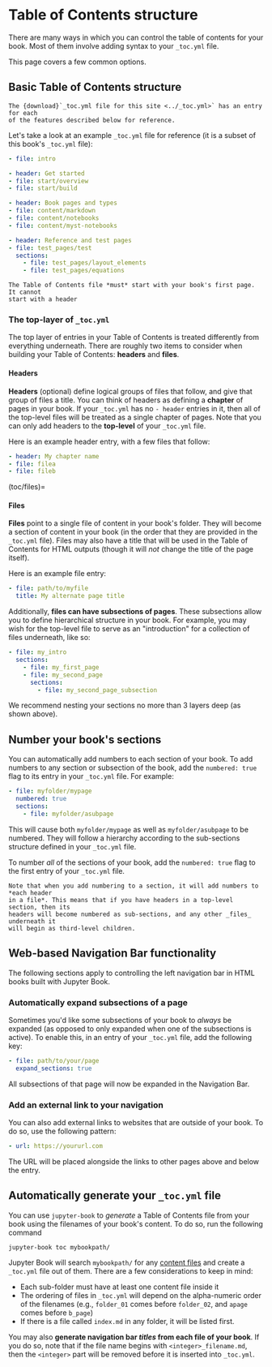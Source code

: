 # Table of Contents structure

There are many ways in which you can control the table of contents for
your book. Most of them involve adding syntax to your `_toc.yml` file.

This page covers a few common options.

## Basic Table of Contents structure

```{note}
The {download}`_toc.yml file for this site <../_toc.yml>` has an entry for each
of the features described below for reference.
```

Let's take a look at an example `_toc.yml` file
for reference (it is a subset of this book's `_toc.yml` file):

```yaml
- file: intro

- header: Get started
- file: start/overview
- file: start/build

- header: Book pages and types
- file: content/markdown
- file: content/notebooks
- file: content/myst-notebooks

- header: Reference and test pages
- file: test_pages/test
  sections:
    - file: test_pages/layout_elements
    - file: test_pages/equations
```

```{warning}
The Table of Contents file *must* start with your book's first page. It cannot
start with a header
```

### The top-layer of `_toc.yml`

The top layer of entries in your Table of Contents is treated differently from everything
underneath. There are roughly two items to consider when building your Table of Contents: **headers**
and **files**.


#### Headers

**Headers** (optional) define logical groups of files that follow, and give that group
of files a title. You can think of headers as defining a **chapter** of pages in your
book. If your `_toc.yml` has no `- header` entries in it, then all of the top-level
files will be treated as a single chapter of pages. Note that you can only add headers
to the **top-level** of your `_toc.yml` file.

Here is an example header entry, with a few files that follow:

```yaml
- header: My chapter name
- file: filea
- file: fileb
```

(toc/files)=
#### Files

**Files** point to a single file of content in your book's folder. They will
become a section of content in your book (in the order that they are provided in
the `_toc.yml` file). Files may also have a title that will be used in the Table of Contents
for HTML outputs (though it will *not* change the title of the page itself).

Here is an example file entry:

```yaml
- file: path/to/myfile
  title: My alternate page title
```

Additionally, **files can have subsections of pages**. These subsections allow you
to define hierarchical structure in your book. For example, you may wish for the top-level
file to serve as an "introduction" for a collection of files underneath, like so:

```yaml
- file: my_intro
  sections:
    - file: my_first_page
    - file: my_second_page
      sections:
        - file: my_second_page_subsection
```

We recommend nesting your sections no more than 3 layers deep (as shown above).

## Number your book's sections

You can automatically add numbers to each section of your book. To add numbers
to any section or subsection of the book, add the `numbered: true` flag to its
entry in your `_toc.yml` file. For example:

```yaml
- file: myfolder/mypage
  numbered: true
  sections:
    - file: myfolder/asubpage
```

This will cause both `myfolder/mypage` as well as `myfolder/asubpage` to be
numbered. They will follow a hierarchy according to the sub-sections structure
defined in your `_toc.yml` file.

To number *all* of the sections of your book, add the `numbered: true` flag to
the first entry of your `_toc.yml` file.

```{admonition} Numbering applies to _sections_ of your page
Note that when you add numbering to a section, it will add numbers to *each header
in a file*. This means that if you have headers in a top-level section, then its
headers will become numbered as sub-sections, and any other _files_ underneath it
will begin as third-level children.
```

## Web-based Navigation Bar functionality

The following sections apply to controlling the left navigation bar in
HTML books built with Jupyter Book.

### Automatically expand subsections of a page

Sometimes you'd like some subsections of your book to *always* be expanded (as opposed
to only expanded when one of the subsections is active). To enable this, in an entry of
your `_toc.yml` file, add the following key:

```yaml
- file: path/to/your/page
  expand_sections: true
```

All subsections of that page will now be expanded in the Navigation Bar.

### Add an external link to your navigation

You can also add external links to websites that are outside of your book.
To do so, use the following pattern:

```yaml
- url: https://yoururl.com
```

The URL will be placed alongside the links to other pages above and below the
entry.

## Automatically generate your `_toc.yml` file

You can use `jupyter-book` to *generate* a Table of Contents file from your book
using the filenames of your book's content. To do so, run the following command

```
jupyter-book toc mybookpath/
```

Jupyter Book will search `mybookpath/` for any [content files](../content-types/index)
and create a `_toc.yml` file out of them. There are a few considerations to keep in mind:

* Each sub-folder must have at least one content file inside it
* The ordering of files in `_toc.yml` will depend on the alpha-numeric order of
  the filenames (e.g., `folder_01` comes before `folder_02`, and `apage` comes
  before `b_page`)
* If there is a file called `index.md` in any folder, it will be listed first.

You may also **generate navigation bar *titles* from each file of your book**.
If you do so, note that if the file name begins with `<integer>_filename.md`, then
the `<integer>` part will be removed before it is inserted into `_toc.yml`.
